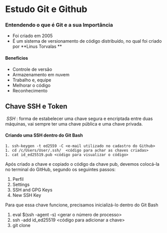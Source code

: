 # 						Estudo Git e Github

### Entendendo o que é Git e a sua Importância

* Foi criado em 2005
* É um sistema de versionamento de código distribuído, no qual foi criado por **Linus Torvalas **

#### Benefícios

* Controle de versão
* Armazenamento em nuvem
* Trabalho e, equipe
* Melhorar o código
* Reconhecimento

## Chave SSH e Token

​		_SSH_ : forma de estabelecer uma chave segura e encriptada entre duas máquinas, vai sempre ter uma chave pública e uma chave privada.

#### Criando uma SSH dentro do Git Bash

	1. ssh-keygen -t ed2559 -C <e-mail utilizado no cadastro do Github>
	1. cd /c/Users/User/.ssh/  <código para achar as chaves criadas>
	1. cat id_ed25519.pub <código para visualizar o código>

Após criado a chave e copiado o código da chave pub, devemos colocá-la no terminal do GitHub, segundo os seguintes passos:

1. Perfil
2. Settings
3. SSH and GPG Keys
4. New SSH Key

Para que essa chave funcione, precisamos inicializá-lo dentro do Git Bash

1. eval $(ssh -agent -s) <gerar o número de processo>
2. ssh -add id_ed25519 <código para adicionar a chave>
3. git clone <link ssh do githhub>